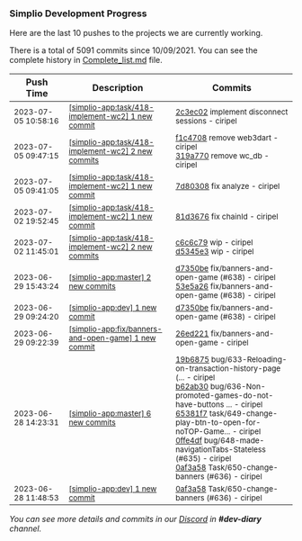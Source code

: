 
### Simplio Development Progress

Here are the last 10 pushes to the projects we are currently working.

There is a total of 5091 commits since 10/09/2021. You can see the complete history in
 [Complete_list.md](Complete_list.md) file.

| Push Time | Description | Commits |
| --- | --- | --- |
| <sub>2023-07-05 10:58:16</sub> | <sub>[[simplio-app:task/418-implement-wc2] 1 new commit](https://github.com/SimplioOfficial/simplio-app/commit/2c3ec028f9a5dce2b99a1481ae74041e0f9dfdaa)</sub> | <sub>[2c3ec02](https://github.com/SimplioOfficial/simplio-app/commit/2c3ec028f9a5dce2b99a1481ae74041e0f9dfdaa) implement disconnect sessions - ciripel</sub> |
| <sub>2023-07-05 09:47:15</sub> | <sub>[[simplio-app:task/418-implement-wc2] 2 new commits](https://github.com/SimplioOfficial/simplio-app/compare/7d80308b7e2c...319a77057640)</sub> | <sub>[f1c4708](https://github.com/SimplioOfficial/simplio-app/commit/f1c47086e4380b88880623b72e84a756ad14bf2c) remove web3dart - ciripel<br>[319a770](https://github.com/SimplioOfficial/simplio-app/commit/319a77057640481d7776f0e3688e14d79aa2bd69) remove wc_db - ciripel</sub> |
| <sub>2023-07-05 09:41:05</sub> | <sub>[[simplio-app:task/418-implement-wc2] 1 new commit](https://github.com/SimplioOfficial/simplio-app/commit/7d80308b7e2cef4b2fb0a5a564f3c733173e5ce0)</sub> | <sub>[7d80308](https://github.com/SimplioOfficial/simplio-app/commit/7d80308b7e2cef4b2fb0a5a564f3c733173e5ce0) fix analyze - ciripel</sub> |
| <sub>2023-07-02 19:52:45</sub> | <sub>[[simplio-app:task/418-implement-wc2] 1 new commit](https://github.com/SimplioOfficial/simplio-app/commit/81d3676d0a6db4c2d32aa1442cbc3a3678e6e83f)</sub> | <sub>[81d3676](https://github.com/SimplioOfficial/simplio-app/commit/81d3676d0a6db4c2d32aa1442cbc3a3678e6e83f) fix chainId - ciripel</sub> |
| <sub>2023-07-02 11:45:01</sub> | <sub>[[simplio-app:task/418-implement-wc2] 2 new commits](https://github.com/SimplioOfficial/simplio-app/compare/c6c6c79edc0b^...d5345e38a86b)</sub> | <sub>[c6c6c79](https://github.com/SimplioOfficial/simplio-app/commit/c6c6c79edc0ba6e29151cebeb06fa25e0f283cd0) wip - ciripel<br>[d5345e3](https://github.com/SimplioOfficial/simplio-app/commit/d5345e38a86b5a8acfba3e9ea59d24320cbb56ff) wip - ciripel</sub> |
| <sub>2023-06-29 15:43:24</sub> | <sub>[[simplio-app:master] 2 new commits](https://github.com/SimplioOfficial/simplio-app/compare/a97588c3cc81...53e5a26e500b)</sub> | <sub>[d7350be](https://github.com/SimplioOfficial/simplio-app/commit/d7350bea064130c35e9ebf3bafb3f12f90ed7e80) fix/banners-and-open-game (#638) - ciripel<br>[53e5a26](https://github.com/SimplioOfficial/simplio-app/commit/53e5a26e500b4e9d14f810c578719fe5e42de37a) fix/banners-and-open-game (#638) - ciripel</sub> |
| <sub>2023-06-29 09:24:20</sub> | <sub>[[simplio-app:dev] 1 new commit](https://github.com/SimplioOfficial/simplio-app/commit/d7350bea064130c35e9ebf3bafb3f12f90ed7e80)</sub> | <sub>[d7350be](https://github.com/SimplioOfficial/simplio-app/commit/d7350bea064130c35e9ebf3bafb3f12f90ed7e80) fix/banners-and-open-game (#638) - ciripel</sub> |
| <sub>2023-06-29 09:22:39</sub> | <sub>[[simplio-app:fix/banners-and-open-game] 1 new commit](https://github.com/SimplioOfficial/simplio-app/commit/26ed2217de482ed89247bf91dc35f44e7e02b415)</sub> | <sub>[26ed221](https://github.com/SimplioOfficial/simplio-app/commit/26ed2217de482ed89247bf91dc35f44e7e02b415) fix/banners-and-open-game - ciripel</sub> |
| <sub>2023-06-28 14:23:31</sub> | <sub>[[simplio-app:master] 6 new commits](https://github.com/SimplioOfficial/simplio-app/compare/683e122386cd...a97588c3cc81)</sub> | <sub>[19b6875](https://github.com/SimplioOfficial/simplio-app/commit/19b687502b91887d1ffd19901d06855d723f423f) bug/633-Reloading-on-transaction-history-page (... - ciripel<br>[b62ab30](https://github.com/SimplioOfficial/simplio-app/commit/b62ab30ae11964efcebe79130f910719ba0ddc4b) bug/636-Non-promoted-games-do-not-have-buttons ... - ciripel<br>[65381f7](https://github.com/SimplioOfficial/simplio-app/commit/65381f7d91a339c085f2cbdf85ea85e46561d6af) task/649-change-play-btn-to-open-for-noTOP-Game... - ciripel<br>[0ffe4df](https://github.com/SimplioOfficial/simplio-app/commit/0ffe4df3db725785422014a0c713817c97241519) bug/648-made-navigationTabs-Stateless (#635) - ciripel<br>[0af3a58](https://github.com/SimplioOfficial/simplio-app/commit/0af3a58172bbaeb0d4ded6730b6ef6054d8c54ee) Task/650-change-banners (#636) - ciripel</sub> |
| <sub>2023-06-28 11:48:53</sub> | <sub>[[simplio-app:dev] 1 new commit](https://github.com/SimplioOfficial/simplio-app/commit/0af3a58172bbaeb0d4ded6730b6ef6054d8c54ee)</sub> | <sub>[0af3a58](https://github.com/SimplioOfficial/simplio-app/commit/0af3a58172bbaeb0d4ded6730b6ef6054d8c54ee) Task/650-change-banners (#636) - ciripel</sub> |

_You can see more details and commits in our [Discord](https://discord.gg/aKhjuwZmdP) in **#dev-diary** channel._
